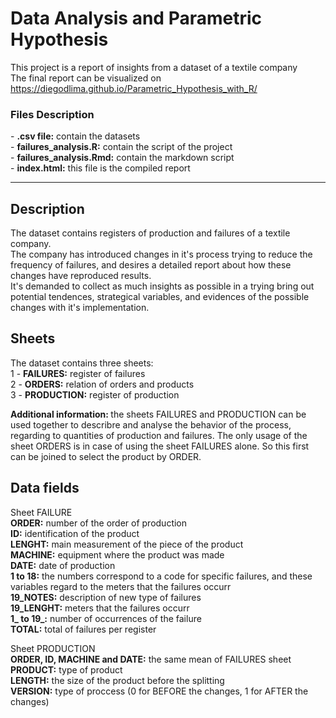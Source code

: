 # Data Analysis and Parametric Hypothesis
This project is a report of insights from a dataset of a textile company
<br />
The final report can be visualized on https://diegodlima.github.io/Parametric_Hypothesis_with_R/
<h3>Files Description</h3>
- <b>.csv file:</b> contain the datasets<br />
- <b>failures_analysis.R:</b> contain the script of the project<br />
- <b>failures_analysis.Rmd:</b> contain the markdown script<br />
- <b>index.html:</b> this file is the compiled report
<hr />
<h2>Description</h2>
The dataset contains registers of production and failures of a textile company.<br />
The company has introduced changes in it's process trying to reduce the frequency of failures, and desires a detailed report about how these changes have reproduced results.<br />
It's demanded to collect as much insights as possible in a trying bring out potential tendences, strategical variables, and evidences of the possible changes with it's implementation.
<br />
<h2>Sheets</h2>
The dataset contains three sheets:<br />
1 - <b>FAILURES:</b> register of failures<br />
2 - <b>ORDERS:</b> relation of orders and products<br />
3 - <b>PRODUCTION:</b> register of production<br />

<b>Additional information: </b> the sheets FAILURES and PRODUCTION can be used together to describre and analyse the behavior of the process, regarding to quantities of production and failures.
The only usage of the sheet ORDERS is in case of using the sheet FAILURES alone. So this first can be joined to select the product by ORDER.

<h2>Data fields</h2>
Sheet FAILURE
<br />
<b>ORDER:</b> number of the order of production<br />
<b>ID:</b> identification of the product<br />
<b>LENGHT:</b> main measurement of the piece of the product<br />
<b>MACHINE:</b> equipment where the product was made<br />
<b>DATE:</b> date of production<br />
<b>1 to 18:</b> the numbers correspond to a code for specific failures, and these variables regard to the meters that the failures occurr<br />
<b>19_NOTES:</b> description of new type of failures<br />
<b>19_LENGHT:</b> meters that the failures occurr<br />
<b>1_ to 19_:</b> number of occurrences of the failure<br />
<b>TOTAL:</b> total of failures per register<br />

Sheet PRODUCTION
<br />
<b>ORDER, ID, MACHINE and DATE:</b> the same mean of FAILURES sheet<br />
<b>PRODUCT:</b> type of product<br />
<b>LENGTH:</b> the size of the product before the splitting<br />
<b>VERSION:</b> type of proccess (0 for BEFORE the changes, 1 for AFTER the changes)<br />
